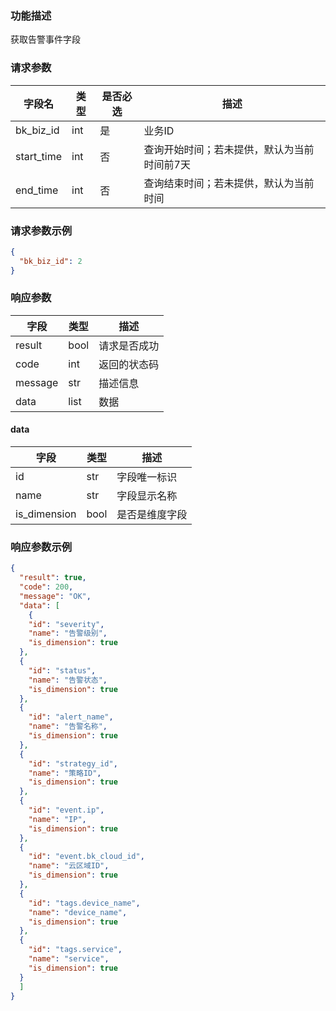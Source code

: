 ### 功能描述

获取告警事件字段

### 请求参数

| 字段名      | 类型  | 是否必选 | 描述 |
|----------|-----|----------|------|
| bk_biz_id | int | 是       | 业务ID |
| start_time | int | 否       | 查询开始时间；若未提供，默认为当前时间前7天 |
| end_time | int | 否       | 查询结束时间；若未提供，默认为当前时间 |

### 请求参数示例
```json
{
  "bk_biz_id": 2
}
```

### 响应参数

| 字段      | 类型   | 描述     |
|---------|------|--------|
| result  | bool | 请求是否成功 |
| code    | int  | 返回的状态码 |
| message | str  | 描述信息   |
| data    | list    | 数据     |

#### data

| 字段      | 类型  | 描述     |
|---------|-----|--------|
| id  | str | 字段唯一标识 |
| name    | str | 字段显示名称 |
| is_dimension | bool   | 是否是维度字段 |

### 响应参数示例
```json
{
  "result": true,
  "code": 200,
  "message": "OK",
  "data": [
    {
    "id": "severity",
    "name": "告警级别",
    "is_dimension": true
  },
  {
    "id": "status",
    "name": "告警状态",
    "is_dimension": true
  },
  {
    "id": "alert_name",
    "name": "告警名称",
    "is_dimension": true
  },
  {
    "id": "strategy_id",
    "name": "策略ID",
    "is_dimension": true
  },
  {
    "id": "event.ip",
    "name": "IP",
    "is_dimension": true
  },
  {
    "id": "event.bk_cloud_id",
    "name": "云区域ID",
    "is_dimension": true
  },
  {
    "id": "tags.device_name",
    "name": "device_name",
    "is_dimension": true
  },
  {
    "id": "tags.service",
    "name": "service",
    "is_dimension": true
  }
  ]
}
```

